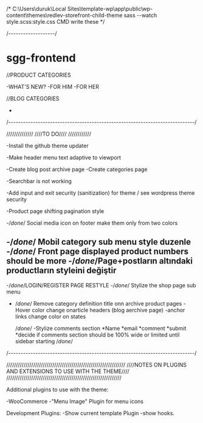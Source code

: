 /* 
C:\Users\duruk\Local Sites\template-wp\app\public\wp-content\themes\redlev-storefront-child-theme
sass --watch style.scss:style.css
CMD write these 
*/

/*-------------------*/
# sgg-frontend

//PRODUCT CATEGORIES

-WHAT'S NEW?
-FOR HIM
-FOR HER


//BLOG CATEGORIES

-
/*----------------------------------------------------------------------------*/

//////////////
////TO DO////
////////////

-Install the github theme updater

-Make header menu text adaptive to viewport

-Create blog post archive page
-Create categories page

-Searchbar is not working

-Add input and exit security (sanitization) for theme / see wordpress theme security

-Product page shifting pagination style


-/*done*/ Social media icon on footer make them only from two colors



-/*done*/ Mobil category sub menu style duzenle
-/*done*/ Front page displayed product numbers should be more
-/*done*/Page+postların altındaki productların styleini değiştir
-
-/*done*/LOGIN/REGISTER PAGE RESTYLE
-/*done*/ Stylize the shop page sub menu
- /*done*/ Remove category definition title onn archive product pages
-Hover color change onarticle headers (blog aerchive page)
-anchor links change color on states


    /*done*/
-Stylize comments section
    *Name
    *email
    *comment
    *submit
    *decide if comments section should be 100% wide or limited until sidebar starting
/*done*/


/*----------------------------------------------------------------------------*/

//////////////////////////////////////////////////////////////
////NOTES ON PLUGINS AND EXTENSIONS TO USE WITH THE THEME////
////////////////////////////////////////////////////////////

Additional plugins to use with the theme:

-WooCommerce
-"Menu Image" Plugin for menu icons

Development Plugins:
-Show current template Plugin
-show hooks.


